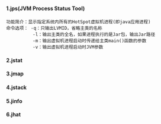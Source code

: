 #### 1.jps(JVM Process Status Tool)
```
功能简介：显示指定系统内所有的HotSpot虚拟机进程(即java应用进程)
命令选项： -q：只输出LVMID，省略主类的名称
          -l：输出主类的全名，如果进程执行的是Jar包，输出Jar路径
          -m：输出虚拟机进程启动时传递给主类main()函数的参数
          -v：输出虚拟机进程启动时JVM参数
```

#### 2.jstat

#### 3.jmap

#### 4.jstack

#### 5.jinfo

#### 6.jhat

